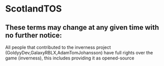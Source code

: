 # ScotlandTOS

## These terms may change at any given time with no further notice:

All people that contributed to the inverness project (GoldyyDev,GalaxyRBLX,AdamTomJohansson) have full rights over the game (inverness), this includes providing it as opened-source 
